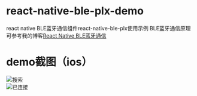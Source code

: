 # react-native-ble-plx-demo
react native BLE蓝牙通信组件react-native-ble-plx使用示例
BLE蓝牙通信原理可参考我的博客[React Native BLE蓝牙通信](http://blog.csdn.net/withings/article/details/71378562)

# demo截图（ios）
![搜索](https://github.com/zhanguangao/react-native-ble-plx-demo/blob/master/src/screenshot/scan.jpg?raw=true)
<br>
![已连接](https://github.com/zhanguangao/react-native-ble-plx-demo/blob/master/src/screenshot/connect.jpg?raw=true)